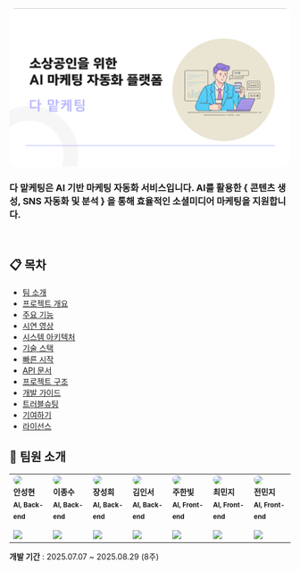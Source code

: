 <img src="./assets/default-page.png" alt="Main" style="border-radius: 10px;"/>


### 다 맡케팅은 AI 기반 마케팅 자동화 서비스입니다. AI를 활용한 **{ 콘텐츠 생성, SNS 자동화 및 분석 }** 을 통해 효율적인 소셜미디어 마케팅을 지원합니다.

</br>

## 📋 목차
- [팀 소개](#-팀-소개)
- [프로젝트 개요](#-프로젝트-개요)
- [주요 기능](#-주요-기능)
- [시연 영상](#-시연-영상)
- [시스템 아키텍처](#️-시스템-아키텍처)
- [기술 스택](#-기술-스택)
- [빠른 시작](#-빠른-시작)
- [API 문서](#-api-문서)
- [프로젝트 구조](#-프로젝트-구조)
- [개발 가이드](#-개발-가이드)
- [트러블슈팅](#-트러블슈팅)
- [기여하기](#-기여하기)
- [라이선스](#-라이선스)


## 👥 팀원 소개
<table>
<tr>
<td>
<img src="https://github.com/user-attachments/assets/e55976b9-34e3-43a2-b772-2246c80494ea" width="100px" style="border-radius: 50%;"><br/>
<b>안성현</b><br/>
<sub><b>AI, Back-end</b></sub><br/>
<br/>
<a href="https://github.com/An-Seonghyeon">
<img src="https://img.shields.io/badge/GitHub-181717?style=flat&logo=github&logoColor=white"/>
</a>
</td>
<td>
<img src="https://github.com/user-attachments/assets/9607fb72-69c9-4f5b-a553-92e1a8460cd7" width="100px" style="border-radius: 50%;"><br/>
<b>이종수</b><br/>
<sub><b>AI, Back-end</b></sub><br/>
<br/>
<a href="https://github.com/leejongsuu">
<img src="https://img.shields.io/badge/GitHub-181717?style=flat&logo=github&logoColor=white"/>
</a>
</td>
<td>
<img src="https://github.com/user-attachments/assets/c37afda5-e803-4d14-afb9-21be8c3b5d87" width="100px" style="border-radius: 50%;"><br/>
<b>장성희</b><br/>
<sub><b>AI, Back-end</b></sub><br/>
<br/>
<a href="https://github.com/ddanglehee">
<img src="https://img.shields.io/badge/GitHub-181717?style=flat&logo=github&logoColor=white"/>
</a>
</td>
<td>
<img src="https://github.com/user-attachments/assets/15060a33-bff3-4843-a11d-cef517ef7fc7" width="100px" style="border-radius: 50%;"><br/>
<b>김인서</b><br/>
<sub><b>AI, Back-end</b></sub><br/>
<br/>
<a href="https://github.com/sophinano">
<img src="https://img.shields.io/badge/GitHub-181717?style=flat&logo=github&logoColor=white"/>
</a>
</td>
<td>
<img src="https://github.com/user-attachments/assets/a2c7d747-ed19-4b5d-aaed-e892d72f2ee0" width="100px" style="border-radius: 50%;"><br/>
<b>주한빛</b><br/>
<sub><b>AI, Front-end</b></sub><br/>
<br/>
<a href="https://github.com/hanbiit">
<img src="https://img.shields.io/badge/GitHub-181717?style=flat&logo=github&logoColor=white"/>
</a>
</td>
<td>
<img src="https://github.com/user-attachments/assets/ab30979c-aae3-401c-976e-b890ed93f95a" width="100px" style="border-radius: 50%;"><br/>
<b>최민지</b><br/>
<sub><b>AI, Front-end</b></sub><br/>
<br/>
<a href="https://github.com/choiminji-020102">
<img src="https://img.shields.io/badge/GitHub-181717?style=flat&logo=github&logoColor=white"/>
</a>
</td>
<td>
<img src="https://github.com/user-attachments/assets/74694fbe-4be2-4ccf-bdff-0ddcb8552891" width="100px" style="border-radius: 50%;"><br/>
<b>전민지</b><br/>
<sub><b>AI, Front-end</b></sub><br/>
<br/>
<a href="https://github.com/charmeee">
<img src="https://img.shields.io/badge/GitHub-181717?style=flat&logo=github&logoColor=white"/>
</a>
</td>
</tr>
</table>

**개발 기간** : 2025.07.07 ~ 2025.08.29 (8주)
